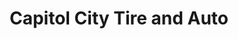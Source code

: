 ---
title: "Capitol City Tire and Auto"
url: /augusta/capitol-city-tire-and-auto/
shop: car repair
---